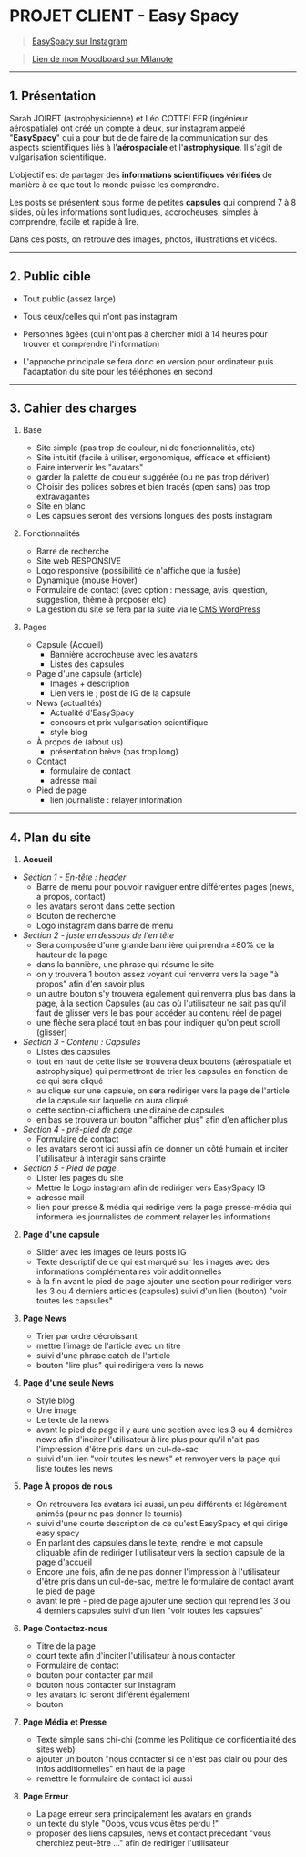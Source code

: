 # PROJET CLIENT - Easy Spacy

> [EasySpacy sur Instagram](https://www.instagram.com/easyspacy/)

> [Lien de mon Moodboard sur Milanote](https://app.milanote.com/1Lfo791VkWHGbQ?p=xDNRXlUyrhc)
***

## 1. Présentation

Sarah JOIRET (astrophysicienne) et Léo COTTELEER (ingénieur aérospatiale) ont créé un compte à deux, sur instagram appelé "**EasySpacy**" qui a pour but de de  faire de la communication sur des aspects scientifiques liés à l'**aérospaciale** et l'**astrophysique**. Il s'agit de vulgarisation scientifique.

L'objectif est de partager des **informations scientifiques vérifiées** de manière à ce que tout le monde puisse les comprendre.

Les posts se présentent sous forme de petites **capsules** qui comprend 7 à 8 slides, où les informations sont ludiques, accrocheuses, simples à comprendre, facile et rapide à lire.

Dans ces posts, on retrouve des images, photos, illustrations et vidéos.

***

## 2. Public cible

- Tout public (assez large)
- Tous ceux/celles qui n'ont pas instagram
- Personnes âgées (qui n'ont pas à chercher midi à 14 heures pour trouver et comprendre l'information)

- L'approche principale se fera donc en version pour ordinateur puis l'adaptation du site pour les téléphones en second

***

## 3. Cahier des charges

1. Base
    - Site simple (pas trop de couleur, ni de fonctionnalités, etc)
    - Site intuitif (facile à utiliser, ergonomique, efficace et efficient)
    - Faire intervenir les "avatars"
    - garder la palette de couleur suggérée (ou ne pas trop dériver)
    - Choisir des polices sobres et bien tracés (open sans) pas trop extravagantes
    - Site en blanc
    - Les capsules seront des versions longues des posts instagram

2. Fonctionnalités
    - Barre de recherche
    - Site web RESPONSIVE
    - Logo responsive (possibilité de n'affiche que la fusée)
    - Dynamique (mouse Hover)
    - Formulaire de contact (avec option : message, avis, question, suggestion, thème à proposer etc)
    - La gestion du site se fera par la suite via le [CMS WordPress](https://harsene.com/cest-quoi-wordpress/)

4.  Pages
    - Capsule (Accueil)
        - Bannière accrocheuse avec les avatars
        - Listes des capsules
    - Page d'une capsule (article)
        - Images + description
        - Lien vers le ; post de IG de la capsule
    - News (actualités)
        - Actualité d'EasySpacy
        - concours et prix vulgarisation scientifique
        - style blog
    - À propos de (about us)
        - présentation brève (pas trop long)
    - Contact
        - formulaire de contact
        - adresse mail
    - Pied de page
        - lien journaliste : relayer information


***

## 4. Plan du site


1. **Accueil**

  - _Section 1 - En-tête : header_
    - Barre de menu pour pouvoir naviguer entre différentes pages (news, a propos, contact)
    - les avatars seront dans cette section
    - Bouton de recherche
    - Logo instagram dans barre de menu
  - _Section 2 - juste en dessous de l'en tête_
    - Sera composée d'une grande bannière qui prendra ±80% de la hauteur de la page
    - dans la bannière, une phrase qui résume le site
    - on y trouvera 1 bouton assez voyant qui renverra vers la page "à propos" afin d'en savoir plus
    - un autre bouton s'y trouvera également qui renverra plus bas dans la page, à la section Capsules (au cas où l'utilisateur ne sait pas qu'il faut de glisser vers le bas pour accéder au contenu réel de page)
    - une flèche sera placé tout en bas pour indiquer qu'on peut scroll (glisser)
  - _Section 3 - Contenu : Capsules_
    - Listes des capsules
    - tout en haut de cette liste se trouvera deux boutons (aérospatiale et astrophysique) qui permettront de trier les capsules en fonction de ce qui sera cliqué
    - au clique sur une capsule, on sera rediriger vers la page de l'article de la capsule sur laquelle on aura cliqué
    - cette section-ci affichera une dizaine de capsules
    - en bas se trouvera un bouton "afficher plus" afin d'en afficher plus
  - _Section 4 - pré-pied de page_
    - Formulaire de contact
    - les avatars seront ici aussi afin de donner un côté humain et inciter l'utilisateur à interagir sans crainte
  - _Section 5 - Pied de page_
    - Lister les pages du site
    - Mettre le Logo instagram afin de rediriger vers EasySpacy IG
    - adresse mail
    - lien pour presse & média qui redirige vers la page presse-média qui informera les journalistes de comment relayer les informations


2. **Page d'une capsule**

    - Slider avec les images de leurs posts IG
    - Texte descriptif de ce qui est marqué sur les images avec des informations complémentaires voir additionnelles
    - à la fin avant le pied de page ajouter une section pour rediriger vers les 3 ou 4 derniers articles (capsules) suivi d'un lien (bouton) "voir toutes les capsules"


4. **Page News**

    - Trier par ordre décroissant
    - mettre l'image de l'article avec un titre
    - suivi d'une phrase catch de l'article
    - bouton "lire plus" qui redirigera vers la news


5. **Page d'une seule News**

    - Style blog
    - Une image
    - Le texte de la news
    - avant le pied de page il y aura une section avec les 3 ou 4 dernières news afin d'inciter l'utilisateur à lire plus pour qu'il n'ait pas l'impression d'être pris dans un cul-de-sac
    - suivi d'un lien "voir toutes les news" et renvoyer vers la page qui liste toutes les news


6. **Page À propos de nous**

    - On retrouvera les avatars ici aussi, un peu différents et légèrement animés (pour ne pas donner le tournis)
    - suivi d'une courte description de ce qu'est EasySpacy et qui dirige easy spacy
    - En parlant des capsules dans le texte, rendre le mot capsule cliquable afin de rediriger l'utilisateur vers la section capsule de la page d'accueil
    - Encore une fois, afin de ne pas donner l'impression à l'utilisateur d'être pris dans un cul-de-sac, mettre le formulaire de contact avant le pied de page
    - avant le pré - pied de page ajouter une section qui reprend les 3 ou 4 derniers capsules suivi d'un lien "voir toutes les capsules"


7. **Page Contactez-nous**

    - Titre de la page
    - court texte afin d'inciter l'utilisateur à nous contacter
    - Formulaire de contact
    - bouton pour contacter par mail
    - bouton nous contacter sur instagram
    - les avatars ici seront différent également
    - bouton


8. **Page Média et Presse**

    - Texte simple sans chi-chi (comme les Politique de confidentialité des sites web)
    - ajouter un bouton "nous contacter si ce n'est pas clair ou pour des infos additionnelles" en haut de la page
    - remettre le formulaire de contact ici aussi


9. **Page Erreur**

    - La page erreur sera principalement les avatars en grands
    - un texte du style "Oops, vous vous êtes perdu !"
    - proposer des liens capsules, news et contact précédant "vous cherchiez peut-être ..." afin de rediriger l'utilisateur
